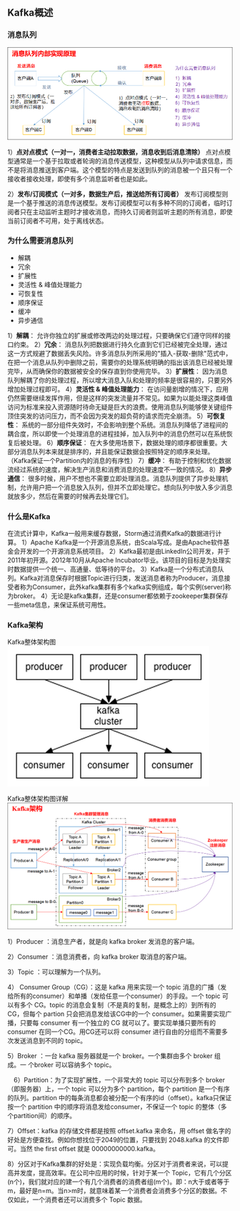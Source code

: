 ## Kafka概述
### 消息队列
![](assets/markdown-img-paste-20190629092904793.png)

1）**点对点模式（一对一，消费者主动拉取数据，消息收到后消息清除）**
点对点模型通常是一个基于拉取或者轮询的消息传送模型，这种模型从队列中请求信息，而不是将消息推送到客户端。这个模型的特点是发送到队列的消息被一个且只有一个接收者接收处理，即使有多个消息监听者也是如此。

2）**发布/订阅模式（一对多，数据生产后，推送给所有订阅者）**
发布订阅模型则是一个基于推送的消息传送模型。发布订阅模型可以有多种不同的订阅者，临时订阅者只在主动监听主题时才接收消息，而持久订阅者则监听主题的所有消息，即使当前订阅者不可用，处于离线状态。

### 为什么需要消息队列
* 解耦  
* 冗余
* 扩展性
* 灵活性 & 峰值处理能力
* 可恢复性
* 顺序保证
* 缓冲
* 异步通信

1）**解耦**：
允许你独立的扩展或修改两边的处理过程，只要确保它们遵守同样的接口约束。
2）**冗余**：
消息队列把数据进行持久化直到它们已经被完全处理，通过这一方式规避了数据丢失风险。许多消息队列所采用的"插入-获取-删除"范式中，在把一个消息从队列中删除之前，需要你的处理系统明确的指出该消息已经被处理完毕，从而确保你的数据被安全的保存直到你使用完毕。
3）**扩展性**：
因为消息队列解耦了你的处理过程，所以增大消息入队和处理的频率是很容易的，只要另外增加处理过程即可。
4）**灵活性 & 峰值处理能力**：
在访问量剧增的情况下，应用仍然需要继续发挥作用，但是这样的突发流量并不常见。如果为以能处理这类峰值访问为标准来投入资源随时待命无疑是巨大的浪费。使用消息队列能够使关键组件顶住突发的访问压力，而不会因为突发的超负荷的请求而完全崩溃。
5）**可恢复性**：
系统的一部分组件失效时，不会影响到整个系统。消息队列降低了进程间的耦合度，所以即使一个处理消息的进程挂掉，加入队列中的消息仍然可以在系统恢复后被处理。
6）**顺序保证**：
在大多使用场景下，数据处理的顺序都很重要。大部分消息队列本来就是排序的，并且能保证数据会按照特定的顺序来处理。（Kafka保证一个Partition内的消息的有序性）
7）**缓冲**：
有助于控制和优化数据流经过系统的速度，解决生产消息和消费消息的处理速度不一致的情况。
8）**异步通信**：
很多时候，用户不想也不需要立即处理消息。消息队列提供了异步处理机制，允许用户把一个消息放入队列，但并不立即处理它。想向队列中放入多少消息就放多少，然后在需要的时候再去处理它们。

### 什么是Kafka 
在流式计算中，Kafka一般用来缓存数据，Storm通过消费Kafka的数据进行计算。
1）Apache Kafka是一个开源消息系统，由Scala写成。是由Apache软件基金会开发的一个开源消息系统项目。
2）Kafka最初是由LinkedIn公司开发，并于2011年初开源。2012年10月从Apache Incubator毕业。该项目的目标是为处理实时数据提供一个统一、高通量、低等待的平台。
3）Kafka是一个分布式消息队列。Kafka对消息保存时根据Topic进行归类，发送消息者称为Producer，消息接受者称为Consumer，此外kafka集群有多个kafka实例组成，每个实例(server)称为broker。
4）无论是kafka集群，还是consumer都依赖于zookeeper集群保存一些meta信息，来保证系统可用性。


### Kafka架构
Kafka整体架构图
![](assets/markdown-img-paste-20190629094046188.png)

Kafka整体架构图详解
![](assets/markdown-img-paste-20190629094107954.png)

1）Producer ：消息生产者，就是向 kafka broker 发消息的客户端。

2）Consumer ：消息消费者，向 kafka broker 取消息的客户端。

3）Topic ：可以理解为一个队列。

4） Consumer Group（CG）：这是 kafka 用来实现一个 topic 消息的广播（发给所有的consumer）和单播（发给任意一个consumer）的手段。一个 topic 可以有多个 CG。topic 的消息会复制（不是真的复制，是概念上的）到所有的 CG，但每个 partion 只会把消息发给该CG中的一个 consumer。如果需要实现广播，只要每 consumer 有一个独立的 CG 就可以了。要实现单播只要所有的 consumer 在同一个CG。用CG还可以将 consumer 进行自由的分组而不需要多次发送消息到不同的 topic。

5）Broker ：一台 kafka 服务器就是一个 broker。一个集群由多个 broker 组成。一 个broker 可以容纳多个 topic。

 6）Partition：为了实现扩展性，一个非常大的 topic 可以分布到多个 broker（即服务器）上，一个 topic 可以分为多个 partition，每个 partition 是一个有序的队列。partition 中的每条消息都会被分配一个有序的id（offset）。kafka只保证按一个 partition 中的顺序将消息发给consumer，不保证一个 topic 的整体（多个partition间）的顺序。

7）Offset：kafka 的存储文件都是按照 offset.kafka 来命名，用 offset 做名字的好处是方便查找。例如你想找位于2049的位置，只要找到 2048.kafka 的文件即可。当然 the first offset 就是 00000000000.kafka。

8）分区对于Kafka集群的好处是：实现负载均衡。分区对于消费者来说，可以提高并发度，提高效率。在公司中应用的时候，针对于某一个 Topic，它有几个分区(n个)，我们就对应的建一个有几个消费者的消费者组(m个)。即：n大于或者等于m，最好是n=m。当n>m时，就意味着某一个消费者会消费多个分区的数据。不仅如此，一个消费者还可以消费多个 Topic 数据。



